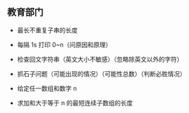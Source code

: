 ## 教育部门

- 最长不重复子串的长度
- 每隔 1s 打印 0~n（问原因和原理）

- 检查回文字符串（英文大小不敏感）（忽略除英文以外的字符）
- 抓石子问题（可能出现的情况）（可能性总数）（判断必胜情况）

- 给定任一数组和数字 n
- 求加和大于等于 n 的最短连续子数组的长度
